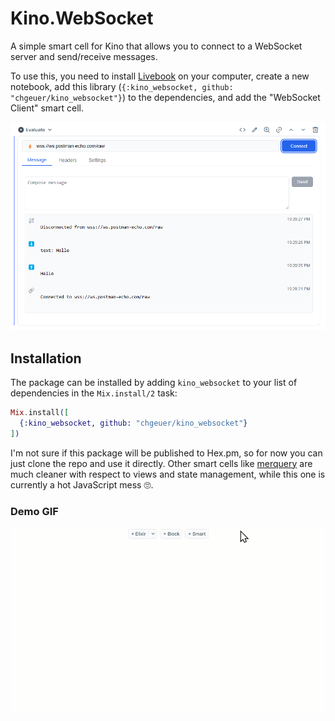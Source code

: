 # Kino.WebSocket

A simple smart cell for Kino that allows you to connect to a WebSocket server and send/receive messages.

To use this, you need to install [Livebook](https://livebook.dev/) on your computer, create a new notebook, add this library (`{:kino_websocket, github: "chgeuer/kino_websocket"}`) to the dependencies, and add the "WebSocket Client" smart cell. 

![Screenshot of the smart cell](content/img/demo.png)

## Installation

The package can be installed by adding `kino_websocket` to your list of dependencies in the `Mix.install/2` task:

```elixir
Mix.install([
  {:kino_websocket, github: "chgeuer/kino_websocket"}
])
```

I'm not sure if this package will be published to Hex.pm, so for now you can just clone the repo and use it directly. Other smart cells like [merquery](https://github.com/acalejos/merquery) are much cleaner with respect to views and state management, while this one is currently a hot JavaScript mess 🙄.

### Demo GIF

![Screenshot of the smart cell](content/img/demo.gif)



